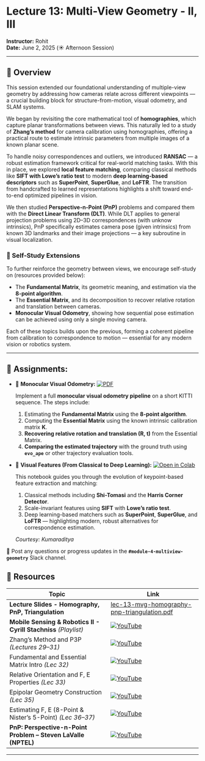 # Lecture 13: Multi-View Geometry - II, III

**Instructor:** Rohit  
**Date:** June 2, 2025 (☀️ Afternoon Session)

---
## 📖 Overview

This session extended our foundational understanding of multiple-view geometry by addressing how cameras relate across different viewpoints — a crucial building block for structure-from-motion, visual odometry, and SLAM systems.

We began by revisiting the core mathematical tool of **homographies**, which capture planar transformations between views. This naturally led to a study of **Zhang’s method** for camera calibration using homographies, offering a practical route to estimate intrinsic parameters from multiple images of a known planar scene.

To handle noisy correspondences and outliers, we introduced **RANSAC** — a robust estimation framework critical for real-world matching tasks. With this in place, we explored **local feature matching**, comparing classical methods like **SIFT with Lowe’s ratio test** to modern **deep learning-based descriptors** such as **SuperPoint**, **SuperGlue**, and **LoFTR**. The transition from handcrafted to learned representations highlights a shift toward end-to-end optimized pipelines in vision.

We then studied **Perspective-n-Point (PnP)** problems and compared them with the **Direct Linear Transform (DLT)**. While DLT applies to general projection problems using 2D–3D correspondences (with unknow intrinsics), PnP specifically estimates camera pose (given intrinsics) from known 3D landmarks and their image projections — a key subroutine in visual localization.

### 🧩 Self-Study Extensions

To further reinforce the geometry between views, we encourage self-study on (resources provided below):

- The **Fundamental Matrix**, its geometric meaning, and estimation via the **8-point algorithm**.
- The **Essential Matrix**, and its decomposition to recover relative rotation and translation between cameras.
- **Monocular Visual Odometry**, showing how sequential pose estimation can be achieved using only a single moving camera.

Each of these topics builds upon the previous, forming a coherent pipeline from calibration to correspondence to motion — essential for any modern vision or robotics system.

---

## 📄 Assignments:

- 📘 **Monocular Visual Odometry:** [![PDF](https://img.shields.io/badge/Open-Problem%20Set%20PDF-red?logo=adobeacrobatreader&logoColor=white)](./visual_odometry_problem_set.pdf)  
 
  Implement a full **monocular visual odometry pipeline** on a short KITTI sequence. The steps include:
  1. Estimating the **Fundamental Matrix** using the **8-point algorithm**.
  2. Computing the **Essential Matrix** using the known intrinsic calibration matrix **K**.
  3. **Recovering relative rotation and translation (R, t)** from the Essential Matrix.
  4. **Comparing the estimated trajectory** with the ground truth using **`evo_ape`** or other trajectory evaluation tools.

- 📘 **Visual Features (From Classical to Deep Learning):** [![Open in Colab](https://img.shields.io/badge/Open%20in-Colab-orange?logo=google-colab&logoColor=white)](https://colab.research.google.com/drive/1NPN8j9mH9b2eiZPVPJRF8-T2OOuwWwxy?usp=sharing)

  This notebook guides you through the evolution of keypoint-based feature extraction and matching:
  1. Classical methods including **Shi-Tomasi** and the **Harris Corner Detector**.
  2. Scale-invariant features using **SIFT** with **Lowe’s ratio test**.
  3. Deep learning-based matchers such as **SuperPoint**, **SuperGlue**, and **LoFTR** — highlighting modern, robust alternatives for correspondence estimation.
  
  _Courtesy: Kumaraditya_
  


💬 Post any questions or progress updates in the **`#module-4-multiview-geometry`** Slack channel.


## 🔗 Resources

| Topic                                                | Link                                                                                     |
|------------------------------------------------------|------------------------------------------------------------------------------------------|
| **Lecture Slides - Homography, PnP, Triangulation** | [lec-13-mvg-homography-pnp-triangulation.pdf](./lec-13-mvg-homography-pnp-triangulation.pdf) |
| **Mobile Sensing & Robotics II - Cyrill Stachniss** *(Playlist)* | [![YouTube](https://img.shields.io/badge/YouTube-MSR_II_Playlist-red?logo=youtube)](https://www.youtube.com/watch?v=mQvKhmWagB4&list=PLgnQpQtFTOGQh_J16IMwDlji18SWQ2PZ6) |
| Zhang’s Method and P3P *(Lectures 29–31)*              | [![YouTube](https://img.shields.io/badge/YouTube-Lectures_29_–_31-red?logo=youtube)](https://www.youtube.com/watch?v=z92eUJjIJeY&list=PLgnQpQtFTOGQh_J16IMwDlji18SWQ2PZ6&index=32) |
| Fundamental and Essential Matrix Intro *(Lec 32)*      | [![YouTube](https://img.shields.io/badge/YouTube-Lecture_32-red?logo=youtube)](https://www.youtube.com/watch?v=z92eUJjIJeY&list=PLgnQpQtFTOGQh_J16IMwDlji18SWQ2PZ6&index=32) |
| Relative Orientation and F, E Properties *(Lec 33)*    | [![YouTube](https://img.shields.io/badge/YouTube-Lecture_33-red?logo=youtube)](https://www.youtube.com/watch?v=z92eUJjIJeY&list=PLgnQpQtFTOGQh_J16IMwDlji18SWQ2PZ6&index=33) |
| Epipolar Geometry Construction *(Lec 35)*              | [![YouTube](https://img.shields.io/badge/YouTube-Lecture_35-red?logo=youtube)](https://www.youtube.com/watch?v=z92eUJjIJeY&list=PLgnQpQtFTOGQh_J16IMwDlji18SWQ2PZ6&index=35) |
| Estimating F, E (8-Point & Nister’s 5-Point) *(Lec 36–37)* | [![YouTube](https://img.shields.io/badge/YouTube-Lectures_36_–_37-red?logo=youtube)](https://www.youtube.com/watch?v=z92eUJjIJeY&list=PLgnQpQtFTOGQh_J16IMwDlji18SWQ2PZ6&index=36) |
| **PnP: Perspective-n-Point Problem – Steven LaValle (NPTEL)** | [![YouTube](https://img.shields.io/badge/YouTube-Lecture_49-red?logo=youtube)](https://www.youtube.com/watch?v=0JGC5hZYCVE&list=PLbMVogVj5nJSyt80VRXYC-YrAvQuUb6dh&index=50) |

---

